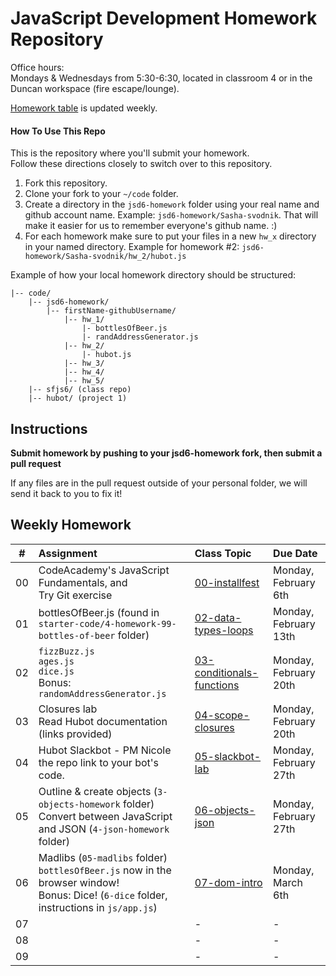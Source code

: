 JavaScript Development Homework Repository
=============================

Office hours:<br>
Mondays & Wednesdays from 5:30-6:30, located in classroom 4 or in the Duncan workspace (fire escape/lounge).

[Homework table](#weekly-homework) is updated weekly.


#### How To Use This Repo
This is the repository where you'll submit your homework.    
Follow these directions closely to switch over to this repository.

1. Fork this repository.
2. Clone your fork to your ```~/code``` folder.
3. Create a directory in the ```jsd6-homework``` folder using your real name and github account name. Example: ```jsd6-homework/Sasha-svodnik```. That will make it easier for us to remember everyone's github name. :)
4. For each homework make sure to put your files in a new `hw_x` directory in your named directory. Example for homework #2: `jsd6-homework/Sasha-svodnik/hw_2/hubot.js`

Example of how your local homework directory should be structured:


    |-- code/   
        |-- jsd6-homework/
            |-- firstName-githubUsername/
                |-- hw_1/
                    |- bottlesOfBeer.js
                    |- randAddressGenerator.js
                |-- hw_2/
                    |- hubot.js
                |-- hw_3/
                |-- hw_4/
                |-- hw_5/
        |-- sfjs6/ (class repo)
        |-- hubot/ (project 1)

Instructions
-------------
**Submit homework by pushing to your jsd6-homework fork, then submit a pull request**

If any files are in the pull request outside of your personal folder, we will send it back to you to fix it!

Weekly Homework
----------------


 \#  | Assignment | Class Topic | Due Date
:-: | :--------- | :---------- | :-------
00  | CodeAcademy's JavaScript Fundamentals, and <br>Try Git exercise | [00-installfest](https://github.com/svodnik/sfjs6/tree/master/00-installfest) | Monday, February 6th
01  | bottlesOfBeer.js (found in `starter-code/4-homework-99-bottles-of-beer` folder) | [02-data-types-loops](https://github.com/svodnik/sfjs6/tree/master/02-data-types-loops) | Monday, February 13th
02  | `fizzBuzz.js`<br>`ages.js`<br>`dice.js`<br>Bonus: `randomAddressGenerator.js` | [03-conditionals-functions](https://github.com/svodnik/sfjs6/tree/master/03-conditionals-functions) | Monday, February 20th
03  | Closures lab<br>Read Hubot documentation (links provided) | [04-scope-closures](https://github.com/svodnik/sfjs6/tree/master/04-scope-closures) | Monday, February 20th
04  | Hubot Slackbot - PM Nicole the repo link to your bot's code. | [05-slackbot-lab](https://github.com/svodnik/sfjs6/tree/master/05-slackbot-lab) | Monday, February 27th
05  | Outline & create objects (`3-objects-homework` folder)<br>Convert between JavaScript and JSON (`4-json-homework` folder) | [06-objects-json](https://github.com/svodnik/sfjs6/tree/master/06-objects-json) | Monday, February 27th
06  | Madlibs (`05-madlibs` folder)<br>`bottlesOfBeer.js` now in the browser window!<br>Bonus: Dice! (`6-dice` folder, instructions in `js/app.js`) | [07-dom-intro](https://github.com/svodnik/sfjs6/tree/master/07-dom-intro) | Monday, March 6th
07  |            | -           | -
08  |            | -           | -
09  |            | -           | -
